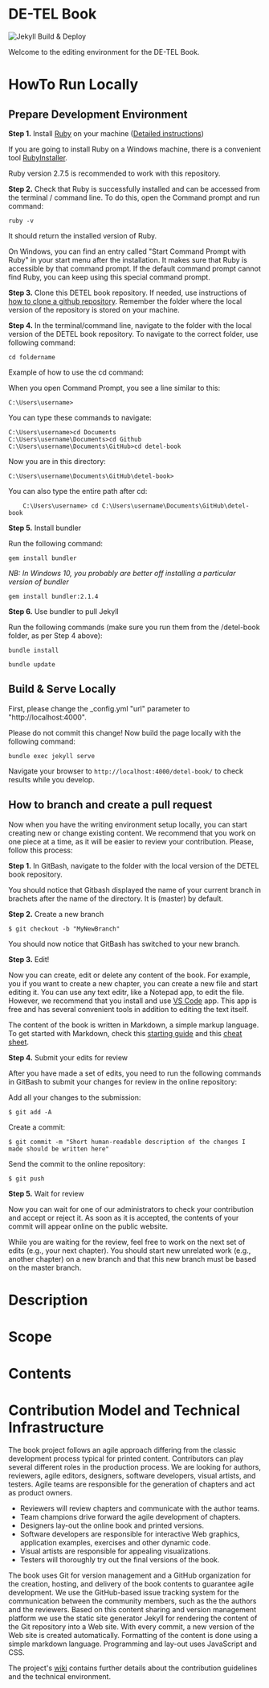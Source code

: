 # DE-TEL Book

![Jekyll Build & Deploy](https://github.com/ea-tel/detel-book/workflows/Jekyll%20Build%20&%20Deploy/badge.svg)

Welcome to the editing environment for the DE-TEL Book.

# HowTo Run Locally

## Prepare Development Environment

__Step 1.__ Install [Ruby](https://www.ruby-lang.org) on your machine ([Detailed instructions](https://jekyllrb.com/docs/installation/))

If you are going to install Ruby on a Windows machine, there is a convenient tool [RubyInstaller](https://rubyinstaller.org/downloads/).

Ruby version 2.7.5 is recommended to work with this repository.

__Step 2.__ Check that Ruby is successfully installed and can be accessed from the terminal / command line.
To do this, open the Command prompt and run command:
   
    ruby -v
   
It should return the installed version of Ruby.

On Windows, you can find an entry called "Start Command Prompt with Ruby" in your start menu after the installation. It makes sure that Ruby is accessible by that command prompt. If the default command prompt cannot find Ruby, you can keep using this special command prompt.

__Step 3.__ Clone this DETEL book repository. If needed, use instructions of [how to clone a github repository](https://docs.github.com/en/repositories/creating-and-managing-repositories/cloning-a-repository). Remember the folder where the local version of the repository is stored on your machine.


__Step 4.__ In the terminal/command line, navigate to the folder with the local version of the DETEL book repository. To navigate to the correct folder, use following command:

    cd foldername


Example of how to use the cd command:

When you open Command Prompt, you see a line similar to this:

    C:\Users\username>

You can type these commands to navigate:
    
    C:\Users\username>cd Documents
    C:\Users\username\Documents>cd Github
    C:\Users\username\Documents\GitHub>cd detel-book

Now you are in this directory:

    C:\Users\username\Documents\GitHub\detel-book>

You can also type the entire path after cd:

        C:\Users\username> cd C:\Users\username\Documents\GitHub\detel-book

__Step 5.__ Install bundler

Run the following command:

    gem install bundler

*NB: In Windows 10, you probably are better off installing a particular version of bundler*

    gem install bundler:2.1.4

__Step 6.__ Use bundler to pull Jekyll

Run the following commands (make sure you run them from the /detel-book folder, as per Step 4 above):

    bundle install
    
    bundle update

## Build & Serve Locally

First, please change the _config.yml "url" parameter to "http://localhost:4000".

Please do not commit this change!
Now build the page locally with the following command:

    bundle exec jekyll serve

 Navigate your browser to `http://localhost:4000/detel-book/` to check results while you develop.

## How to branch and create a pull request 

Now when you have the writing environment setup locally, you can start creating new or change existing content. We recommend that you work on one piece at a time, as it will be easier to review your contribution. Please, follow this process:

__Step 1.__ In GitBash, navigate to the folder with the local version of the DETEL book repository.

You should  notice that Gitbash displayed the name of your current branch in brachets after the name of the directory. It is (master) by default.

__Step 2.__ Create a new branch

    $ git checkout -b "MyNewBranch"

You should now notice that GitBash has switched to your new branch.

__Step 3.__ Edit!

Now you can create, edit or delete any content of the book. For example, you if you want to create a new chapter, you can create a new file and start editing it. You can use any text editr, like a Notepad app, to edit the file. However, we recommend that you install and use [VS Code](https://code.visualstudio.com/) app. This app is free and has several convenient tools in addition to editing the text itself.

The content of the book is written in Markdown, a simple markup language. To get started with Markdown, check this [starting guide](https://www.markdownguide.org/getting-started/) and this [cheat sheet](https://www.markdownguide.org/cheat-sheet/).

__Step 4.__ Submit your edits for review

After you have made a set of edits, you need to run the following commands in GitBash to submit your changes for review in the online repository:

Add all your changes to the submission:

    $ git add -A

Create a commit:

    $ git commit -m "Short human-readable description of the changes I made should be written here"

Send the commit to the online repository:

    $ git push

__Step 5.__ Wait for review

Now you can wait for one of our administrators to check your contribution and accept or reject it. As soon as it is accepted, the contents of your commit will appear online on the public website. 

While you are waiting for the review, feel free to work on the next set of edits (e.g., your next chapter). You should start new unrelated work (e.g., another chapter) on a new branch and that this new branch must be based on the master branch.

# Description



# Scope

# Contents



# Contribution Model and Technical Infrastructure

The book project follows an agile approach differing from the classic development process typical for printed content.
Contributors can play several different roles in the production process.
We are looking for authors, reviewers, agile editors, designers, software developers, visual artists, and testers.
Agile teams are responsible for the generation of chapters and act as product owners. 

* Reviewers will review chapters and communicate with the author teams. 
* Team champions drive forward the agile development of chapters. 
* Designers lay-out the online book and printed versions. 
* Software developers are responsible for interactive Web graphics, application examples, exercises and other dynamic code. 
* Visual artists are responsible for appealing visualizations. 
* Testers will thoroughly try out the final versions of the book.

The book uses Git for version management and a GitHub organization for the creation, hosting, and delivery of the book contents to guarantee agile development.
We use the GitHub-based issue tracking system for the communication between the community members, such as the the authors and the reviewers.
Based on this content sharing and version management platform we use the static site generator Jekyll for rendering the content of the Git repository into a Web site.
With every commit, a new version of the Web site is created automatically.
Formatting of the content is done using a simple markdown language.
Programming and lay-out uses JavaScript and CSS.

The project's [wiki](https://github.com/ea-tel/detel-book/wiki) contains further details about the contribution guidelines and the technical environment.
